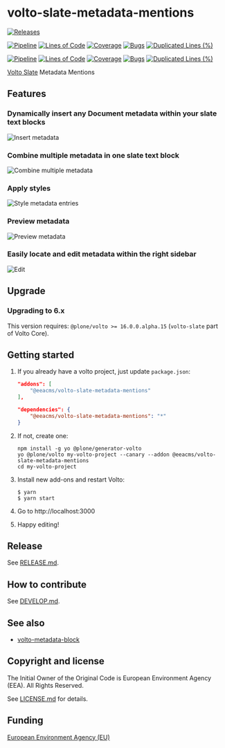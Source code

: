 # volto-slate-metadata-mentions

[![Releases](https://img.shields.io/github/v/release/eea/volto-slate-metadata-mentions)](https://github.com/eea/volto-slate-metadata-mentions/releases)

[![Pipeline](https://ci.eionet.europa.eu/buildStatus/icon?job=volto-addons%2Fvolto-slate-metadata-mentions%2Fmaster&subject=master)](https://ci.eionet.europa.eu/view/Github/job/volto-addons/job/volto-slate-metadata-mentions/job/master/display/redirect)
[![Lines of Code](https://sonarqube.eea.europa.eu/api/project_badges/measure?project=volto-slate-metadata-mentions-master&metric=ncloc)](https://sonarqube.eea.europa.eu/dashboard?id=volto-slate-metadata-mentions-master)
[![Coverage](https://sonarqube.eea.europa.eu/api/project_badges/measure?project=volto-slate-metadata-mentions-master&metric=coverage)](https://sonarqube.eea.europa.eu/dashboard?id=volto-slate-metadata-mentions-master)
[![Bugs](https://sonarqube.eea.europa.eu/api/project_badges/measure?project=volto-slate-metadata-mentions-master&metric=bugs)](https://sonarqube.eea.europa.eu/dashboard?id=volto-slate-metadata-mentions-master)
[![Duplicated Lines (%)](https://sonarqube.eea.europa.eu/api/project_badges/measure?project=volto-slate-metadata-mentions-master&metric=duplicated_lines_density)](https://sonarqube.eea.europa.eu/dashboard?id=volto-slate-metadata-mentions-master)

[![Pipeline](https://ci.eionet.europa.eu/buildStatus/icon?job=volto-addons%2Fvolto-slate-metadata-mentions%2Fdevelop&subject=develop)](https://ci.eionet.europa.eu/view/Github/job/volto-addons/job/volto-slate-metadata-mentions/job/develop/display/redirect)
[![Lines of Code](https://sonarqube.eea.europa.eu/api/project_badges/measure?project=volto-slate-metadata-mentions-develop&metric=ncloc)](https://sonarqube.eea.europa.eu/dashboard?id=volto-slate-metadata-mentions-develop)
[![Coverage](https://sonarqube.eea.europa.eu/api/project_badges/measure?project=volto-slate-metadata-mentions-develop&metric=coverage)](https://sonarqube.eea.europa.eu/dashboard?id=volto-slate-metadata-mentions-develop)
[![Bugs](https://sonarqube.eea.europa.eu/api/project_badges/measure?project=volto-slate-metadata-mentions-develop&metric=bugs)](https://sonarqube.eea.europa.eu/dashboard?id=volto-slate-metadata-mentions-develop)
[![Duplicated Lines (%)](https://sonarqube.eea.europa.eu/api/project_badges/measure?project=volto-slate-metadata-mentions-develop&metric=duplicated_lines_density)](https://sonarqube.eea.europa.eu/dashboard?id=volto-slate-metadata-mentions-develop)


[Volto Slate](https://6.dev-docs.plone.org/volto/configuration/volto-slate/) Metadata Mentions

## Features

### Dynamically insert any Document metadata within your slate text blocks

![Insert metadata](https://github.com/eea/volto-slate-metadata-mentions/raw/docs/docs/description.gif)

### Combine multiple metadata in one slate text block

![Combine multiple metadata](https://github.com/eea/volto-slate-metadata-mentions/raw/docs/docs/multiple.gif)

### Apply styles

![Style metadata entries](https://github.com/eea/volto-slate-metadata-mentions/raw/docs/docs/style.gif)

### Preview metadata

![Preview metadata](https://github.com/eea/volto-slate-metadata-mentions/raw/docs/docs/preview.gif)

### Easily locate and edit metadata within the right sidebar

![Edit](https://github.com/eea/volto-slate-metadata-mentions/raw/docs/docs/edit.gif)

## Upgrade
   
### Upgrading to 6.x
   
This version requires: `@plone/volto >= 16.0.0.alpha.15` (`volto-slate` part of Volto Core).


## Getting started

1. If you already have a volto project, just update `package.json`:

   ```JSON
   "addons": [
       "@eeacms/volto-slate-metadata-mentions"
   ],

   "dependencies": {
       "@eeacms/volto-slate-metadata-mentions": "*"
   }
   ```

1. If not, create one:

   ```
   npm install -g yo @plone/generator-volto
   yo @plone/volto my-volto-project --canary --addon @eeacms/volto-slate-metadata-mentions
   cd my-volto-project
   ```

1. Install new add-ons and restart Volto:

   ```
   $ yarn
   $ yarn start
   ```

1. Go to http://localhost:3000

1. Happy editing!

## Release

See [RELEASE.md](https://github.com/eea/volto-slate-metadata-mentions/blob/master/RELEASE.md).

## How to contribute

See [DEVELOP.md](https://github.com/eea/volto-slate-metadata-mentions/blob/master/DEVELOP.md).

## See also

- [volto-metadata-block](https://github.com/eea/volto-metadata-block)

## Copyright and license

The Initial Owner of the Original Code is European Environment Agency (EEA).
All Rights Reserved.

See [LICENSE.md](https://github.com/eea/volto-slate-metadata-mentions/blob/master/LICENSE.md) for details.

## Funding

[European Environment Agency (EU)](http://eea.europa.eu)
